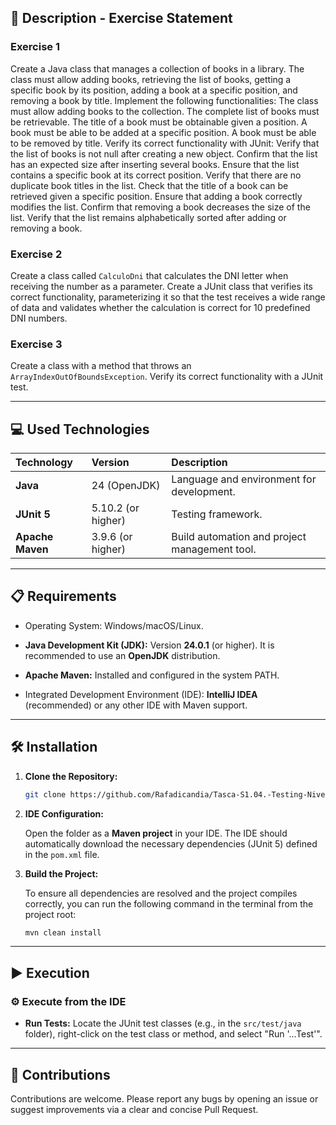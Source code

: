 
## 📄 Description - Exercise Statement

### Exercise 1
Create a Java class that manages a collection of books in a library. The class must allow adding books, retrieving the list of books, getting a specific book by its position, adding a book at a specific position, and removing a book by title.
Implement the following functionalities:
The class must allow adding books to the collection.
The complete list of books must be retrievable.
The title of a book must be obtainable given a position.
A book must be able to be added at a specific position.
A book must be able to be removed by title.
Verify its correct functionality with JUnit:
Verify that the list of books is not null after creating a new object.
Confirm that the list has an expected size after inserting several books.
Ensure that the list contains a specific book at its correct position.
Verify that there are no duplicate book titles in the list.
Check that the title of a book can be retrieved given a specific position.
Ensure that adding a book correctly modifies the list.
Confirm that removing a book decreases the size of the list.
Verify that the list remains alphabetically sorted after adding or removing a book.

### Exercise 2
Create a class called `CalculoDni` that calculates the DNI letter when receiving the number as a parameter.
Create a JUnit class that verifies its correct functionality, parameterizing it so that the test receives a wide range of data and validates whether the calculation is correct for 10 predefined DNI numbers.

### Exercise 3
Create a class with a method that throws an `ArrayIndexOutOfBoundsException`.
Verify its correct functionality with a JUnit test.

-----

## 💻 Used Technologies

| Technology | Version | Description |
| :--- | :--- | :--- |
| **Java** | 24 (OpenJDK) | Language and environment for development. |
| **JUnit 5** | 5.10.2 (or higher) | Testing framework. |
| **Apache Maven** | 3.9.6 (or higher) | Build automation and project management tool. |

-----

## 📋 Requirements

- Operating System: Windows/macOS/Linux.

- **Java Development Kit (JDK):** Version **24.0.1** (or higher). It is recommended to use an **OpenJDK** distribution.

- **Apache Maven:** Installed and configured in the system PATH.

- Integrated Development Environment (IDE): **IntelliJ IDEA** (recommended) or any other IDE with Maven support.

-----

## 🛠️ Installation

1.  **Clone the Repository:**

    ```bash
    git clone https://github.com/Rafadicandia/Tasca-S1.04.-Testing-Nivell1.git
    
    ```

2.  **IDE Configuration:**

    Open the folder as a **Maven project** in your IDE. The IDE should automatically download the necessary dependencies (JUnit 5) defined in the `pom.xml` file.

3.  **Build the Project:**

    To ensure all dependencies are resolved and the project compiles correctly, you can run the following command in the terminal from the project root:

    ```bash
    mvn clean install
    ```

-----

## ▶️ Execution

### ⚙️ Execute from the IDE

- **Run Tests:** Locate the JUnit test classes (e.g., in the `src/test/java` folder), right-click on the test class or method, and select "Run '...Test'".


-----

## 🤝 Contributions

Contributions are welcome. Please report any bugs by opening an issue or suggest improvements via a clear and concise Pull Request.

```
```